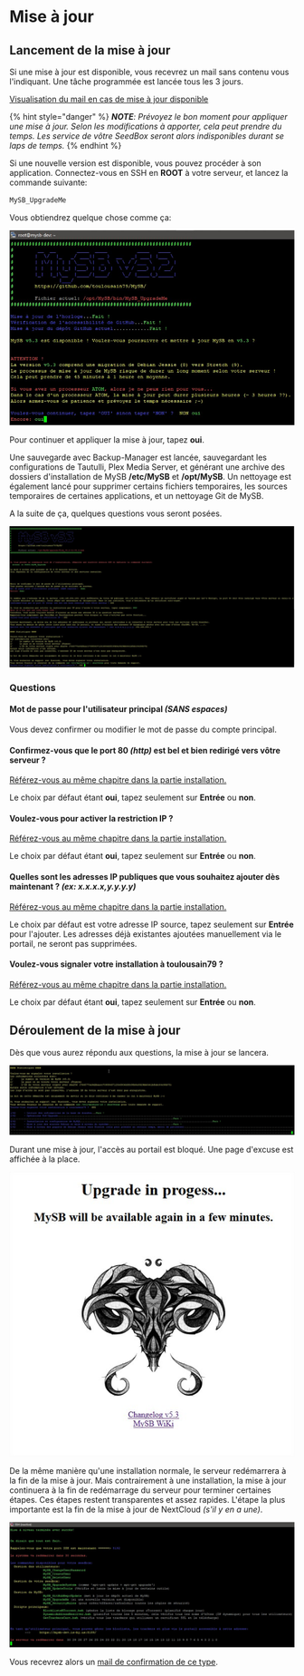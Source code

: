 # Mise à jour

## Lancement de la mise à jour

Si une mise à jour est disponible, vous recevrez un mail sans contenu vous l'indiquant. Une tâche programmée est lancée tous les 3 jours.

[Visualisation du mail en cas de mise à jour disponible](https://mysb.gitbook.io/doc/les-mails/nouvelle-version-disponible)

{% hint style="danger" %}
_**NOTE**: Prévoyez le bon moment pour appliquer une mise à jour. Selon les modifications à apporter, cela peut prendre du temps. Les service de vôtre SeedBox seront alors indisponibles durant se laps de temps._
{% endhint %}

Si une nouvelle version est disponible, vous pouvez procéder à son application. Connectez-vous en SSH en **ROOT** à votre serveur, et lancez la commande suivante:

```bash
MySB_UpgradeMe
```

Vous obtiendrez quelque chose comme ça:

![](../.gitbook/assets/upgrade_start.jpg)

Pour continuer et appliquer la mise à jour, tapez **oui**.

Une sauvegarde avec Backup-Manager est lancée, sauvegardant les configurations de Tautulli, Plex Media Server, et générant une archive des dossiers d'installation de MySB **/etc/MySB** et **/opt/MySB**. Un nettoyage est également lancé pour supprimer certains fichiers temporaires, les sources temporaires de certaines applications, et un nettoyage Git de MySB.

A la suite de ça, quelques questions vous seront posées.

![](../.gitbook/assets/upgrade_questions.jpg)

### Questions

#### Mot de passe pour l'utilisateur principal _\(SANS espaces\)_

Vous devez confirmer ou modifier le mot de passe du compte principal.

#### Confirmez-vous que le port 80 _\(http\)_ est bel et bien redirigé vers vôtre serveur ?

[Référez-vous au même chapitre dans la partie installation.](https://mysb.gitbook.io/doc/installation/lets-go#confirmez-vous-que-le-port-80-http-est-bel-et-bien-redirige-vers-votre-serveur)

Le choix par défaut étant **oui**, tapez seulement sur **Entrée** ou **non**.

#### Voulez-vous pour activer la restriction IP ?

[Référez-vous au même chapitre dans la partie installation.](https://mysb.gitbook.io/doc/installation/lets-go#voulez-vous-activer-la-restriction-ip)

Le choix par défaut étant **oui**, tapez seulement sur **Entrée** ou **non**.

#### Quelles sont les adresses IP publiques que vous souhaitez ajouter dès maintenant ? _\(ex: x.x.x.x,y.y.y.y\)_

[Référez-vous au même chapitre dans la partie installation.](https://mysb.gitbook.io/doc/installation/lets-go#quelles-sont-les-adresses-ip-publiques-que-vous-souhaitez-ajouter-des-maintenant-ex-x-x-x-x-y-y-y-y)

Le choix par défaut est votre adresse IP source, tapez seulement sur **Entrée** pour l'ajouter. Les adresses déjà existantes ajoutées manuellement via le portail, ne seront pas supprimées.

#### Voulez-vous signaler votre installation à toulousain79 ?

[Référez-vous au même chapitre dans la partie installation.](https://mysb.gitbook.io/doc/installation/lets-go#voulez-vous-signaler-votre-installation-a-toulousain79)

Le choix par défaut étant **oui**, tapez seulement sur **Entrée** ou **non**.

## Déroulement de la mise à jour

Dès que vous aurez répondu aux questions, la mise à jour se lancera.

![](../.gitbook/assets/upgrade_progress.jpg)

Durant une mise à jour, l'accès au portail est bloqué. Une page d'excuse est affichée à la place.

![](../.gitbook/assets/upgrade_wip_page.jpg)

De la même manière qu'une installation normale, le serveur redémarrera à la fin de la mise à jour. Mais contrairement à une installation, la mise à jour continuera à la fin de redémarrage du serveur pour terminer certaines étapes. Ces étapes restent transparentes et assez rapides. L'étape la plus importante est la fin de la mise à jour de NextCloud _\(s'il y en a une\)_.

![](../.gitbook/assets/upgrade_reboot.jpg)

Vous recevrez alors un [mail de confirmation de ce type](https://mysb.gitbook.io/doc/les-mails/mise-a-jour-terminee).

